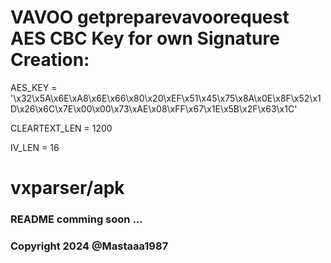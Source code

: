 # VAVOO getpreparevavoorequest AES CBC Key for own Signature Creation:

AES_KEY = '\x32\x5A\x6E\xA8\x6E\x66\x80\x20\xEF\x51\x45\x75\x8A\x0E\x8F\x52\x1D\x26\x6C\x7E\x00\x00\x73\xAE\x08\xFF\x67\x1E\x5B\x2F\x63\x1C'

CLEARTEXT_LEN = 1200

IV_LEN = 16

# vxparser/apk

### README comming soon ...

### Copyright 2024 @Mastaaa1987
